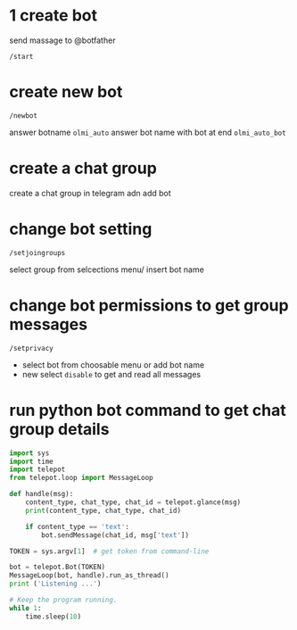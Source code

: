 # 1 create bot
send massage to @botfather
```
/start
```

# create new bot
```
/newbot
```
answer botname
`olmi_auto`
answer bot name with bot at end
`olmi_auto_bot`

# create a chat group

 create a chat group in telegram
 adn add bot

 # change bot setting

 ```
 /setjoingroups
 ```
 select group from selcections menu/ insert bot name

 # change bot permissions to get group messages

```
/setprivacy
```
* select bot from choosable menu or add bot name
* new select `disable` to get and read all messages

# run python bot command to get chat group details

```python
import sys
import time
import telepot
from telepot.loop import MessageLoop

def handle(msg):
    content_type, chat_type, chat_id = telepot.glance(msg)
    print(content_type, chat_type, chat_id)

    if content_type == 'text':
        bot.sendMessage(chat_id, msg['text'])

TOKEN = sys.argv[1]  # get token from command-line

bot = telepot.Bot(TOKEN)
MessageLoop(bot, handle).run_as_thread()
print ('Listening ...')

# Keep the program running.
while 1:
    time.sleep(10)
```

